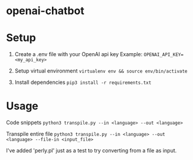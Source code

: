 # openai-chatbot


# Setup
1. Create a .env file with your OpenAI api key
Example: `OPENAI_API_KEY=<my_api_key>`

2. Setup virtual environment
`virtualenv env && source env/bin/activate`

3. Install dependencies
`pip3 install -r requirements.txt`


# Usage
Code snippets
`python3 transpile.py --in <language> --out <language>`

Transpile entire file
`python3 transpile.py --in <language> --out <language> --file-in <input_file>`

I've added 'perly.pl' just as a test to try converting from a file as input.